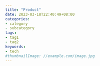 ```yaml
---
title: "Product"
date: 2023-03-18T22:40:49+08:00
categories:
- category
- subcategory
tags:
- tag1
- tag2
keywords:
- tech
#thumbnailImage: //example.com/image.jpg
---
```


<!--more-->
